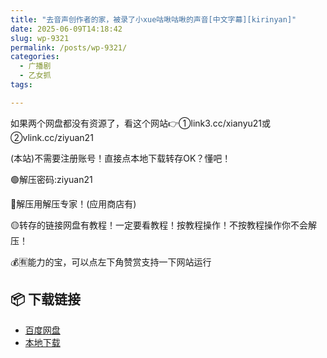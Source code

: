```yaml
---
title: "去音声创作者的家，被录了小xue咕啾咕啾的声音[中文字幕][kirinyan]"
date: 2025-06-09T14:18:42
slug: wp-9321
permalink: /posts/wp-9321/
categories:
  - 广播剧
  - 乙女抓
tags:

---
```


如果两个网盘都没有资源了，看这个网站👉①link3.cc/xianyu21或②vlink.cc/ziyuan21

(本站)不需要注册账号！直接点本地下载转存OK？懂吧！

🟢解压密码:ziyuan21

🔵解压用解压专家！(应用商店有)

🟡转存的链接网盘有教程！一定要看教程！按教程操作！不按教程操作你不会解压！

💰🈶能力的宝，可以点左下角赞赏支持一下网站运行

## 📦 下载链接
- [百度网盘](https://blziyuan21.com/pay-download/9321?key=9e3938dc4a&down_id=0)
- [本地下载](https://blziyuan21.com/pay-download/9321?key=9e3938dc4a&down_id=1)

